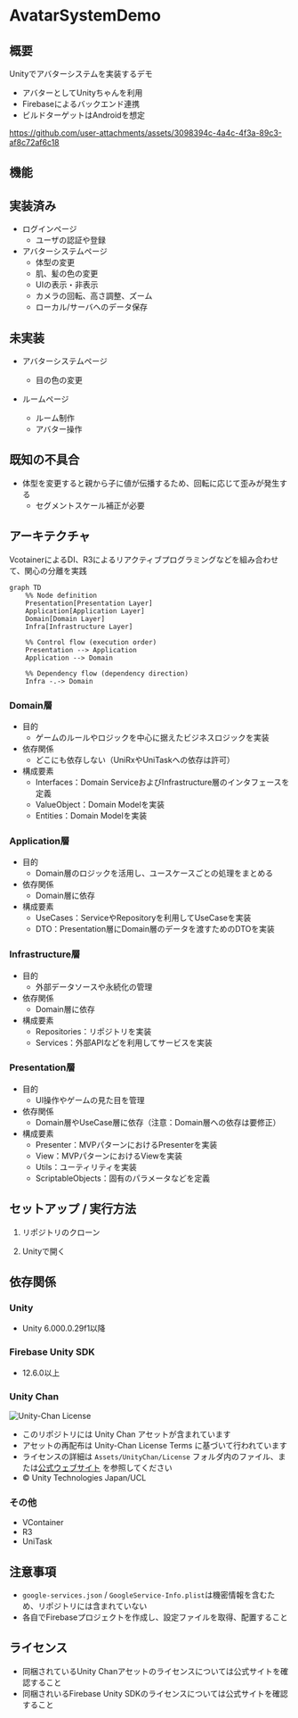# AvatarSystemDemo

## 概要

Unityでアバターシステムを実装するデモ

- アバターとしてUnityちゃんを利用
- Firebaseによるバックエンド連携
- ビルドターゲットはAndroidを想定

https://github.com/user-attachments/assets/3098394c-4a4c-4f3a-89c3-af8c72af6c18

## 機能

## 実装済み

- ログインページ
  - ユーザの認証や登録
- アバターシステムページ
  - 体型の変更
  - 肌、髪の色の変更
  - UIの表示・非表示
  - カメラの回転、高さ調整、ズーム
  - ローカル/サーバへのデータ保存

## 未実装

- アバターシステムページ
  - 目の色の変更

- ルームページ
  - ルーム制作
  - アバター操作

## 既知の不具合

- 体型を変更すると親から子に値が伝播するため、回転に応じて歪みが発生する
  - セグメントスケール補正が必要

## アーキテクチャ

VcotainerによるDI、R3によるリアクティブプログラミングなどを組み合わせて、関心の分離を実践

```mermaid
graph TD
    %% Node definition
    Presentation[Presentation Layer]
    Application[Application Layer]
    Domain[Domain Layer]
    Infra[Infrastructure Layer]

    %% Control flow (execution order)
    Presentation --> Application
    Application --> Domain

    %% Dependency flow (dependency direction)
    Infra -.-> Domain
```

### Domain層

- 目的
  - ゲームのルールやロジックを中心に据えたビジネスロジックを実装
- 依存関係
  - どこにも依存しない（UniRxやUniTaskへの依存は許可）
- 構成要素
  - Interfaces：Domain ServiceおよびInfrastructure層のインタフェースを定義
  - ValueObject：Domain Modelを実装
  - Entities：Domain Modelを実装

### Application層

- 目的
  - Domain層のロジックを活用し、ユースケースごとの処理をまとめる
- 依存関係
  - Domain層に依存
- 構成要素
  - UseCases：ServiceやRepositoryを利用してUseCaseを実装
  - DTO：Presentation層にDomain層のデータを渡すためのDTOを実装

### Infrastructure層

- 目的
  - 外部データソースや永続化の管理
- 依存関係
  - Domain層に依存
- 構成要素
  - Repositories：リポジトリを実装
  - Services：外部APIなどを利用してサービスを実装

### Presentation層

- 目的
  - UI操作やゲームの見た目を管理
- 依存関係
  - Domain層やUseCase層に依存（注意：Domain層への依存は要修正）
- 構成要素
  - Presenter：MVPパターンにおけるPresenterを実装
  - View：MVPパターンにおけるViewを実装
  - Utils：ユーティリティを実装
  - ScriptableObjects：固有のパラメータなどを定義

## セットアップ / 実行方法

1. リポジトリのクローン

2. Unityで開く

## 依存関係

### Unity

- Unity 6.000.0.29f1以降

### Firebase Unity SDK

- 12.6.0以上

### Unity Chan

![Unity-Chan License](Assets/UnityChan/License/UCL2.02/License%20Logo/Others/png/Light_Frame.png)

- このリポジトリには Unity Chan アセットが含まれています
- アセットの再配布は Unity-Chan License Terms に基づいて行われています
- ライセンスの詳細は `Assets/UnityChan/License` フォルダ内のファイル、または[公式ウェブサイト](https://unity-chan.com/contents/guideline_en/) を参照してください
- © Unity Technologies Japan/UCL

### その他

- VContainer
- R3
- UniTask

## 注意事項

- `google-services.json` / `GoogleService-Info.plist`は機密情報を含むため、リポジトリには含まれていない
- 各自でFirebaseプロジェクトを作成し、設定ファイルを取得、配置すること

## ライセンス

- 同梱されているUnity Chanアセットのライセンスについては公式サイトを確認すること
- 同梱されいるFirebase Unity SDKのライセンスについては公式サイトを確認すること
